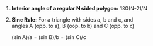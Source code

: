 1) **Interior angle of a regular N sided polygon:** 180(N-2)/N


2) **Sine Rule:** For a triangle with sides a, b and c, and    
                  angles A (opp. to a), B (oop. to b) and C (opp. to c)
  
   (sin A)/a = (sin B)/b = (sin C)/c
